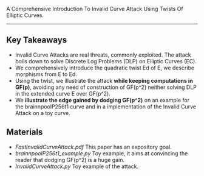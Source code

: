 A Comprehensive Introduction To Invalid Curve Attack Using Twists Of Elliptic Curves.

***

## Key Takeaways

+ Invalid Curve Attacks are real threats, commonly exploited. The attack boils down to solve Discrete Log Problems (DLP) on Elliptic Curves (EC).
+ We comprehensively introduce the quadratic twist Ed of E, we describe morphisms from E to Ed.
+ Using the twist, we illustrate the attack **while keeping computations in GF(p)**, avoiding any need of construction of GF(p^2) neither solving DLP in the extended curve E over GF(p^2).
+ We **illustrate the edge gained by dodging GF(p^2)** on an example for the brainnpoolP256t1 curve and in a implementation of the Invalid Curve Attack on a toy curve.

## Materials 

+ _FastInvalidCurveAttack.pdf_ This paper has an expository goal.
+ _brainnpoolP256t1_example.py_ Toy example, it aims at convincing the reader that dodging GF(p^2) is a huge gain.
+ _InvalidCurveAttack.py_ Toy example of the attack.
